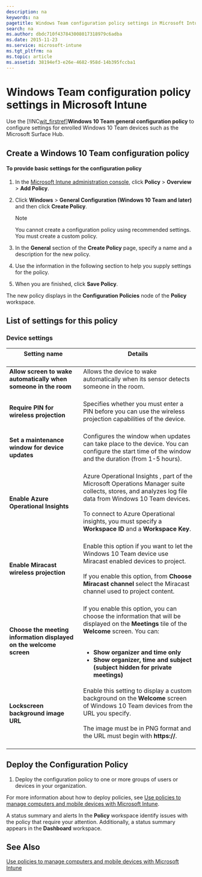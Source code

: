 ```yaml
---
description: na
keywords: na
pagetitle: Windows Team configuration policy settings in Microsoft Intune
search: na
ms.author: dbdc710f437843008017318979c6adba
ms.date: 2015-11-23
ms.service: microsoft-intune
ms.tgt_pltfrm: na
ms.topic: article
ms.assetid: 38194ef3-e26e-4682-958d-14b395fccba1
---
```

# Windows Team configuration policy settings in Microsoft Intune
Use the [!INC[wit_firstref](../Token/wit_firstref_md.md)]**Windows 10 Team general configuration policy** to configure settings for enrolled Windows 10 Team devices such as the Microsoft Surface Hub.

## Create a Windows 10 Team configuration policy

#### To provide basic settings for the configuration policy

1. In the [Microsoft Intune administration console](https://manage.microsoft.com), click **Policy** &gt; **Overview** &gt; **Add Policy**.

2. Click **Windows** &gt; **General Configuration (Windows 10 Team and later)** and then click **Create Policy**.

   > [!NOTE]
   > You cannot create a configuration policy using recommended settings. You must create a custom policy.

3. In the **General** section of the **Create Policy** page, specify a name and a description for the new policy.

4. Use the information in the following section to help you supply settings for the policy.

5. When you are finished, click **Save Policy**.

The new policy displays in the **Configuration Policies** node of the **Policy** workspace.

## <a name="BKMK_Settings"></a>List of settings for this policy

### <a name="BKMK_sec"></a>Device settings

|Setting name <br /> <br />|Details <br /> <br />|
|----------------|-----------|
|**Allow screen to wake automatically when someone in the room** <br /> <br />|Allows the device to wake automatically when its sensor detects someone in the room. <br /> <br />|
|**Require PIN for wireless projection** <br /> <br />|Specifies whether you must enter a PIN before you can use the wireless projection capabilities of the device. <br /> <br />|
|**Set a maintenance window for device updates** <br /> <br />|Configures the window when updates can take place to the device. You can configure the start time of the window and the duration (from 1-5 hours). <br /> <br />|
|**Enable Azure Operational Insights** <br /> <br />|Azure Operational Insights , part of the Microsoft Operations Manager suite collects, stores, and analyzes log file data from Windows 10 Team devices. <br /> <br />To connect to Azure Operational insights, you must specify a **Workspace ID** and a **Workspace Key**. <br /> <br />|
|**Enable Miracast wireless projection** <br /> <br />|Enable this option if you want to let the Windows 10 Team device use Miracast enabled devices to project. <br /> <br />If you enable this option, from **Choose Miracast channel** select the Miracast channel used to project content. <br /> <br />|
|**Choose the meeting information displayed on the welcome screen** <br /> <br />|If you enable this option, you can choose the information that will be displayed on the **Meetings** tile of the **Welcome** screen. You can: <br /> <br /><ul><li>**Show organizer and time only** </li><li>**Show organizer, time and subject (subject hidden for private meetings)** </li> </ul>|
|**Lockscreen background image URL** <br /> <br />|Enable this setting to display a custom background on the **Welcome** screen of Windows 10 Team devices from the URL you specify. <br /> <br />The image must be in PNG format and the URL must begin with **https://**. <br /> <br />|

## Deploy the Configuration Policy

1. Deploy the configuration policy to one or more groups of users or devices in your organization.

For more information about how to deploy policies, see [Use policies to manage computers and mobile devices with Microsoft Intune](../Topic/Use_policies_to_manage_computers_and_mobile_devices_with_Microsoft_Intune.md).

A status summary and alerts In the **Policy** workspace identify issues with the policy that require your attention. Additionally, a status summary appears in the **Dashboard** workspace.

## See Also
[Use policies to manage computers and mobile devices with Microsoft Intune](../Topic/Use_policies_to_manage_computers_and_mobile_devices_with_Microsoft_Intune.md)

